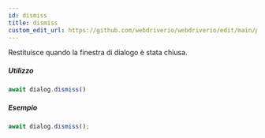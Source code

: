 ```yaml
---
id: dismiss
title: dismiss
custom_edit_url: https://github.com/webdriverio/webdriverio/edit/main/packages/webdriverio/src/commands/dialog/dismiss.ts
---
```


Restituisce quando la finestra di dialogo è stata chiusa.

##### Utilizzo

```js
await dialog.dismiss()
```

##### Esempio

```js title="dialogDismiss.js"
await dialog.dismiss();
```